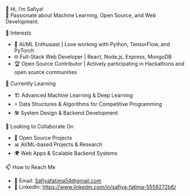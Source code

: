 👋 Hi, I’m Safiya!  
🚀 Passionate about Machine Learning, Open Source, and Web Development.  

👀 Interests  
- 🤖 AI/ML Enthusiast | Love working with Python, TensorFlow, and PyTorch  
- 🌐 Full-Stack Web Developer | React, Node.js, Express, MongoDB  
- 🏆 Open Source Contributor | Actively participating in Hackathons and open source communities
 
🌱 Currently Learning  
- 🏗️ Advanced Machine Learning & Deep Learning  
- ⚡ Data Structures & Algorithms for Competitive Programming  
- 🛠️ System Design & Backend Development  

💞️ Looking to Collaborate On  
- 🎯 Open Source Projects 
- 📊 AI/ML-based Projects & Research  
- 🌍 Web Apps & Scalable Backend Systems  

📫 How to Reach Me  
- 📩 Email: Safiyafatima54@gmail.com
- 💬 LinkedIn: https://www.linkedin.com/in/safiya-fatima-5559272b6/  
<!---
Soha721/Soha721 is a ✨ special ✨ repository because its `README.md` (this file) appears on your GitHub profile.
You can click the Preview link to take a look at your changes.
--->
